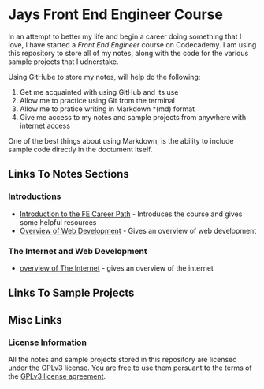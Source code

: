 # Jays Front End Engineer Course
In an attempt to better my life and begin a career doing something that I love, I have started a *Front End Engineer* course on Codecademy.  I am using this repository to store all of my notes, along with the code for the various sample projects that I udnerstake.

Using GitHube to store my notes, will help do the following:

1. Get me acquainted with using GitHub and its use
2. Allow me to practice using Git from the terminal
3. Allow me to pratice writing in Markdown *(md) format
4. Give me access to my notes and sample projects from anywhere with internet access

One of the best things about using Markdown, is the ability to include sample code directly in the doctument itself.

## Links To Notes Sections

### Introductions  
* [Introduction to the FE Career Path](https://github.com/jay-telford/FE-Course/tree/main/01-introduction-to-fe-career-path/01-getting-started) - Introduces the course and gives some helpful resources
* [Overview of Web Development](https://github.com/jay-telford/FE-Course/tree/main/02-overview-of-web-development/01-introduction-overview-of-web-development) - Gives an overview of web development

### The Internet and Web Development  
* [overview of The Internet](https://github.com/jay-telford/FE-Course/tree/main/03-the-internet-and-web-development/01-overview-of-the-internet) - gives an overview of the internet

## Links To Sample Projects


## Misc Links


### License Information

All the notes and sample projects stored in this repository are licensed under the GPLv3 license. You are free to use them persuant to the terms of the [GPLv3 license agreement](https://github.com/jay-telford/FE-Course/blob/main/LICENSE).

